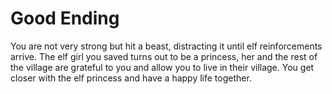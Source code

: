 # Good Ending
You are not very strong but hit a beast, distracting it until elf reinforcements arrive. The elf girl you saved turns out to be a princess, her and the rest of the village are grateful to you and allow you to live in their village. You get closer with the elf princess and have a happy life together.
